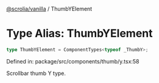 [@scrolia/vanilla](../README.md) / ThumbYElement

# Type Alias: ThumbYElement

```ts
type ThumbYElement = ComponentTypes<typeof _ThumbY>;
```

Defined in: package/src/components/thumb/y.tsx:58

Scrollbar thumb Y type.
